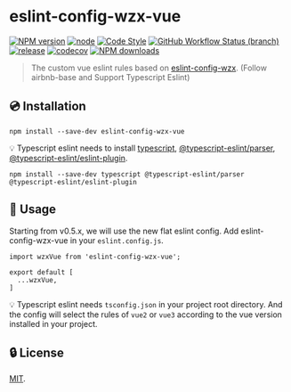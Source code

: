# eslint-config-wzx-vue

[![NPM version](https://img.shields.io/npm/v/eslint-config-wzx-vue?logo=npm&style=flat-square)](https://www.npmjs.com/package/eslint-config-wzx-vue)
[![node](https://img.shields.io/node/v/eslint-config-wzx-vue?logo=nodedotjs&style=flat-square)](https://nodejs.org)
[![Code Style](https://img.shields.io/badge/code%20style-prettier-ff69b4?logo=prettier&style=flat-square)](https://prettier.io)
[![GitHub Workflow Status (branch)](https://img.shields.io/github/actions/workflow/status/VicSolWang/eslint-config-wzx-vue/test-release.yml?branch=master&logo=github&style=flat-square)](https://github.com/VicSolWang/eslint-config-wzx-vue/actions/workflows/test-release.yml)
[![release](https://img.shields.io/badge/release-semantic--release-e10079?logo=semantic-release&style=flat-square)](https://github.com/semantic-release/semantic-release)
[![codecov](https://img.shields.io/codecov/c/gh/VicSolWang/eslint-config-wzx-vue/master?label=codecov&logo=codecov&style=flat-square)](https://codecov.io/gh/VicSolWang/eslint-config-wzx-vue)
[![NPM downloads](https://img.shields.io/npm/dt/eslint-config-wzx-vue?style=flat-square)](https://www.npmjs.com/package/eslint-config-wzx-vue)

> The custom vue eslint rules based on [eslint-config-wzx](https://www.npmjs.com/package/eslint-config-wzx). (Follow airbnb-base and Support Typescript Eslint)

## :cd: Installation

    npm install --save-dev eslint-config-wzx-vue

:bulb: Typescript eslint needs to install [typescript](https://www.npmjs.com/package/typescript), [@typescript-eslint/parser](https://www.npmjs.com/package/@typescript-eslint/parser), [@typescript-eslint/eslint-plugin](https://www.npmjs.com/package/@typescript-eslint/eslint-plugin).

    npm install --save-dev typescript @typescript-eslint/parser @typescript-eslint/eslint-plugin

## :rocket: Usage

Starting from v0.5.x, we will use the new flat eslint config. Add eslint-config-wzx-vue in your `eslint.config.js`.

    import wzxVue from 'eslint-config-wzx-vue';

    export default [
      ...wzxVue,
    ]

:bulb: Typescript eslint needs `tsconfig.json` in your project root directory. And the config will select the rules of `vue2` or `vue3` according to the vue version installed in your project.

## :lock: License

[MIT](LICENSE).

